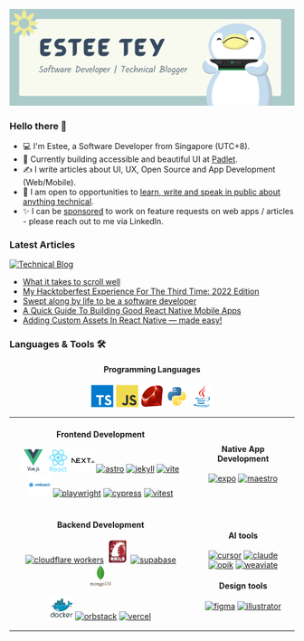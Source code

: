 ![Hi there! I'm Estee Tey, a Software Developer & Technical Blogger!](cover.png)

### Hello there 👋

- 💻 I'm Estee, a Software Developer from Singapore (UTC+8).
- 🦚 Currently building accessible and beautiful UI at [Padlet](https://padlet.com/).
- ✍ I write articles about UI, UX, Open Source and App Development (Web/Mobile).
- 🧡 I am open to opportunities to [learn, write and speak in public about anything technical](https://polywork.esteetey.dev/).
- ✨ I can be [sponsored](https://github.com/sponsors/lyqht) to work on feature requests on web apps / articles - please reach out to me via LinkedIn.

### Latest Articles

<!-- ARTICLE_BADGE:START --><a href="https://blog.esteetey.dev/" target="_blank" rel="noopener noreferrer"><img alt="Technical Blog" src="https://img.shields.io/badge/technical%20blog%20📝-20%20articles-abcbca?style=flat"></a><!-- ARTICLE_BADGE:END -->

<!-- BLOGPOST:START -->

- [What it takes to scroll well](https://blog.esteetey.dev/what-it-takes-to-scroll-well)
- [My Hacktoberfest Experience For The Third Time: 2022 Edition](https://blog.esteetey.dev/hacktoberfest-2022-edition)
- [Swept along by life to be a software developer](https://blog.esteetey.dev/swept-along-by-life-to-be-a-software-developer)
- [A Quick Guide To Building Good React Native Mobile Apps](https://blog.esteetey.dev/a-quick-guide-to-building-good-react-native-mobile-apps)
- [Adding Custom Assets In React Native — made easy!](https://blog.esteetey.dev/adding-custom-assets-in-react-native-made-easy)
<!-- BLOGPOST:END -->

### Languages & Tools 🛠

<div align="center">

#### Programming Languages

<p>
  <a href="https://www.typescriptlang.org/" target="_blank"><img src="https://raw.githubusercontent.com/devicons/devicon/master/icons/typescript/typescript-original.svg" alt="typescript" width="40" height="40"/></a>
  <a href="https://developer.mozilla.org/en-US/docs/Web/JavaScript" target="_blank"><img src="https://raw.githubusercontent.com/devicons/devicon/master/icons/javascript/javascript-original.svg" alt="javascript" width="40" height="40"/></a>
  <a href="https://www.ruby-lang.org/" target="_blank"><img src="https://raw.githubusercontent.com/devicons/devicon/master/icons/ruby/ruby-original.svg" alt="ruby" width="40" height="40"/></a>
  <a href="https://www.python.org" target="_blank"><img src="https://raw.githubusercontent.com/devicons/devicon/master/icons/python/python-original.svg" alt="python" width="40" height="40"/></a>
  <a href="https://www.java.com" target="_blank"><img src="https://raw.githubusercontent.com/devicons/devicon/master/icons/java/java-original.svg" alt="java" width="40" height="40"/></a>
</p>

<table>
  <tr>
    <td align="center">
      <h4>Frontend Development</h4>
      <p>
        <a href="https://vuejs.org/" target="_blank"><img src="https://raw.githubusercontent.com/devicons/devicon/master/icons/vuejs/vuejs-original-wordmark.svg" alt="vuejs" width="40" height="40"/></a>
        <a href="https://reactjs.org/" target="_blank"><img src="https://raw.githubusercontent.com/devicons/devicon/master/icons/react/react-original-wordmark.svg" alt="react" width="40" height="40"/></a>
        <a href="https://nextjs.org/" target="_blank"><img src="https://raw.githubusercontent.com/devicons/devicon/master/icons/nextjs/nextjs-original-wordmark.svg" alt="nextjs" width="40" height="40"/></a>
        <a href="https://astro.build/" target="_blank"><img src="https://avatars.githubusercontent.com/u/44914786?s=200&v=4" alt="astro" width="40" height="40"/></a>
        <a href="https://jekyllrb.com/" target="_blank"><img src="https://www.vectorlogo.zone/logos/jekyllrb/jekyllrb-icon.svg" alt="jekyll" width="40" height="40"/></a>
        <a href="https://vitejs.dev/" target="_blank"><img src="https://vitejs.dev/logo.svg" alt="vite" width="40" height="40"/></a>
        <a href="https://webpack.js.org" target="_blank"><img src="https://raw.githubusercontent.com/devicons/devicon/d00d0969292a6569d45b06d3f350f463a0107b0d/icons/webpack/webpack-original-wordmark.svg" alt="webpack" width="40" height="40"/></a>
        <a href="https://playwright.dev/" target="_blank"><img src="https://playwright.dev/img/playwright-logo.svg" alt="playwright" width="40" height="40"/></a>
        <a href="https://www.cypress.io" target="_blank"><img src="https://raw.githubusercontent.com/simple-icons/simple-icons/6e46ec1fc23b60c8fd0d2f2ff46db82e16dbd75f/icons/cypress.svg" alt="cypress" width="40" height="40"/></a>
        <a href="https://vitest.dev/" target="_blank"><img src="https://vitest.dev/logo.svg" alt="vitest" width="40" height="40"/></a>
      </p>
    </td>
    <td align="center">
      <h4>Native App Development</h4>
      <p>
        <a href="https://expo.dev/" target="_blank"><img src="https://avatars.githubusercontent.com/u/12504344?s=200&v=4" alt="expo" width="40" height="40"/></a>
        <a href="https://maestro.mobile.dev/" target="_blank"><img src="https://avatars.githubusercontent.com/u/65870663?s=200&v=4" alt="maestro" width="40" height="40"/></a>
      </p>
    </td>
  </tr>
  <tr>
    <td align="center">
      <h4>Backend Development</h4>
      <p>
        <a href="https://workers.cloudflare.com/" target="_blank"><img src="https://www.vectorlogo.zone/logos/cloudflare/cloudflare-icon.svg" alt="cloudflare workers" width="40" height="40"/></a>
        <a href="https://rubyonrails.org/" target="_blank"><img src="https://raw.githubusercontent.com/devicons/devicon/master/icons/rails/rails-original-wordmark.svg" alt="ruby on rails" width="40" height="40"/></a>
        <a href="https://supabase.com/" target="_blank"><img src="https://www.vectorlogo.zone/logos/supabase/supabase-icon.svg" alt="supabase" width="40" height="40"/></a>
        <a href="https://www.mongodb.com/" target="_blank"><img src="https://raw.githubusercontent.com/devicons/devicon/master/icons/mongodb/mongodb-original-wordmark.svg" alt="mongodb" width="40" height="40"/></a>
      </p>
      <p>
        <a href="https://www.docker.com/" target="_blank"><img src="https://raw.githubusercontent.com/devicons/devicon/master/icons/docker/docker-original-wordmark.svg" alt="docker" width="40" height="40"/></a>
        <a href="https://orbstack.dev/" target="_blank"><img src="https://avatars.githubusercontent.com/u/125163402?s=200&v=4" alt="orbstack" width="40" height="40"/></a>
        <a href="https://vercel.com/" target="_blank"><img src="https://avatars.githubusercontent.com/u/14985020?s=200&v=4" alt="vercel" width="40" height="40"/></a>
      </p>
    </td>
    <td align="center">
      <h4>AI tools</h4>
      <p>
        <a href="https://cursor.sh/" target="_blank"><img src="https://avatars.githubusercontent.com/u/126759922?s=200&v=4" alt="cursor" width="40" height="40"/></a>
        <a href="https://claude.ai/" target="_blank"><img src="https://avatars.githubusercontent.com/u/76263028?s=200&v=4" alt="claude" width="40" height="40"/></a>
        <a href="https://opik.ai/" target="_blank"><img src="https://avatars.githubusercontent.com/u/31487821?s=200&v=4" alt="opik" width="40" height="40"/></a>
        <a href="https://weaviate.io/" target="_blank"><img src="https://avatars.githubusercontent.com/u/37794290?s=200&v=4" alt="weaviate" width="40" height="40"/></a>
      </p>
      <h4>Design tools</h4>
      <p>
        <a href="https://www.figma.com/" target="_blank"><img src="https://www.vectorlogo.zone/logos/figma/figma-icon.svg" alt="figma" width="40" height="40"/></a>
        <a href="https://www.adobe.com/in/products/illustrator.html" target="_blank"><img src="https://www.vectorlogo.zone/logos/adobe_illustrator/adobe_illustrator-icon.svg" alt="illustrator" width="40" height="40"/></a>
      </p>
    </td>
  </tr>
</table>
</div>
